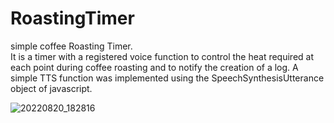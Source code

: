 # RoastingTimer
simple coffee Roasting Timer. <br>
It is a timer with a registered voice function to control the heat required at each point during coffee roasting and to notify the creation of a log.
A simple TTS function was implemented using the SpeechSynthesisUtterance object of javascript.

![20220820_182816](https://user-images.githubusercontent.com/57596337/185739088-814d0dc6-95e9-4b4e-8fae-12e8b15e846a.png)
